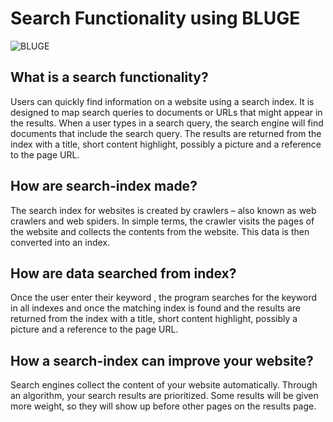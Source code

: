 # Search Functionality using BLUGE

![BLUGE](https://blugelabs.com/img/avatar.png)

## What is a search functionality?

Users can quickly find information on a website using a search index. It is designed to map search queries to documents or URLs that might appear in the results.
When a user types in a search query, the search engine will find documents that include the search query. The results are returned from the index with a title, short content highlight, possibly a picture and a reference to the page URL.

## How are search-index made?
The search index for websites is created by crawlers – also known as web crawlers and web spiders. In simple terms, the crawler visits the pages of the website and collects the contents from the website. This data is then converted into an index.

## How are data searched from index?
Once the user enter their keyword , the program searches for the keyword in all indexes and once the matching index is found and the results are returned from the index with a title, short content highlight, possibly a picture and a reference to the page URL.

## How a search-index can improve your website?
Search engines collect the content of your website automatically. Through an algorithm, your search results are prioritized. Some results will be given more weight, so they will show up before other pages on the results page.
